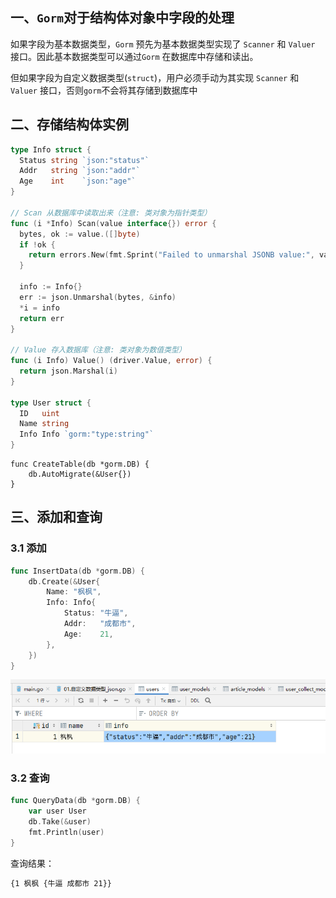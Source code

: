 ## 一、`Gorm`对于结构体对象中字段的处理

如果字段为基本数据类型，`Gorm` 预先为基本数据类型实现了 `Scanner` 和 `Valuer` 接口。因此基本数据类型可以通过`Gorm` 在数据库中存储和读出。

但如果字段为自定义数据类型(`struct`)，用户必须手动为其实现 `Scanner` 和 `Valuer` 接口，否则`gorm`不会将其存储到数据库中

## 二、存储结构体实例

```go
type Info struct {
  Status string `json:"status"`
  Addr   string `json:"addr"`
  Age    int    `json:"age"`
}

// Scan 从数据库中读取出来（注意: 类对象为指针类型）
func (i *Info) Scan(value interface{}) error {
  bytes, ok := value.([]byte)
  if !ok {
    return errors.New(fmt.Sprint("Failed to unmarshal JSONB value:", value))
  }

  info := Info{}
  err := json.Unmarshal(bytes, &info)
  *i = info
  return err
}

// Value 存入数据库（注意: 类对象为数值类型）
func (i Info) Value() (driver.Value, error) {
  return json.Marshal(i)
}

type User struct {
  ID   uint
  Name string
  Info Info `gorm:"type:string"`
}
```

```sgo
func CreateTable(db *gorm.DB) {
	db.AutoMigrate(&User{})
}
```

## 三、添加和查询

### 3.1 添加

```go
func InsertData(db *gorm.DB) {
    db.Create(&User{
        Name: "枫枫",
        Info: Info{
            Status: "牛逼",
            Addr:   "成都市",
            Age:    21,
        },
    })
}
```

![image-20230116125236746](16.自定义数据类型_json.assets/image-20230116125236746.png)

### 3.2 查询

```go
func QueryData(db *gorm.DB) {
	var user User
	db.Take(&user)
	fmt.Println(user)
}
```

查询结果：

```sh
{1 枫枫 {牛逼 成都市 21}}
```

